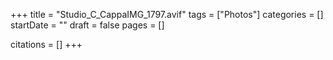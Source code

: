 +++
title = "Studio_C_CappaIMG_1797.avif"
tags = ["Photos"]
categories = []
startDate = ""
draft = false
pages = []

citations = []
+++

